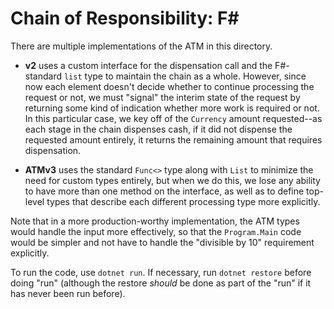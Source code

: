 # Chain of Responsibility: F#
There are multiple implementations of the ATM in this directory.

* **v2** uses a custom interface for the dispensation call and the F#-standard `list` type to maintain the chain as a whole. However, since now each element doesn't decide whether to continue processing the request or not, we must "signal" the interim state of the request by returning some kind of indication whether more work is required or not. In this particular case, we key off of the `Currency` amount requested--as each stage in the chain dispenses cash, if it did not dispense the requested amount entirely, it returns the remaining amount that requires dispensation.





* **ATMv3** uses the standard `Func<>` type along with `List` to minimize the need for custom types entirely, but when we do this, we lose any ability to have more than one method on the interface, as well as to define top-level types that describe each different processing type more explicitly.

Note that in a more production-worthy implementation, the ATM types would handle the input more effectively, so that the `Program.Main` code would be simpler and not have to handle the "divisible by 10" requirement explicitly.

To run the code, use `dotnet run`. If necessary, run `dotnet restore` before doing "run" (although the restore *should* be done as part of the "run" if it has never been run before).
